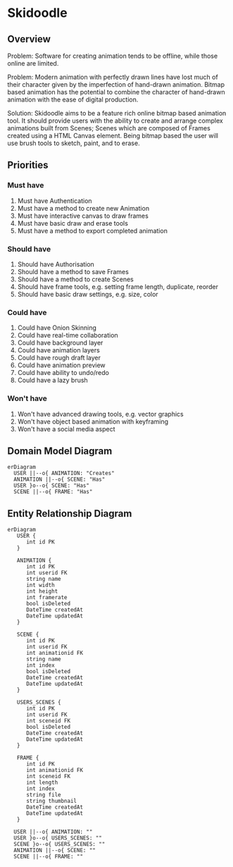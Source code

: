 # Skidoodle

## Overview

Problem: Software for creating animation tends to be offline, while those online are limited.

Problem: Modern animation with perfectly drawn lines have lost much of their character given by the imperfection of hand-drawn animation. Bitmap based animation has the potential to combine the character of hand-drawn animation with the ease of digital production.

Solution: Skidoodle aims to be a feature rich online bitmap based animation tool. It should provide users with the ability to create and arrange complex animations built from Scenes; Scenes which are composed of Frames created using a HTML Canvas element. Being bitmap based the user will use brush tools to sketch, paint, and to erase.

## Priorities

### Must have

1. Must have Authentication
2. Must have a method to create new Animation
3. Must have interactive canvas to draw frames
4. Must have basic draw and erase tools
5. Must have a method to export completed animation

### Should have

1. Should have Authorisation
2. Should have a method to save Frames
3. Should have a method to create Scenes
4. Should have frame tools, e.g. setting frame length, duplicate, reorder
5. Should have basic draw settings, e.g. size, color

### Could have

1. Could have Onion Skinning
2. Could have real-time collaboration
3. Could have background layer
4. Could have animation layers
5. Could have rough draft layer
6. Could have animation preview
7. Could have ability to undo/redo
8. Could have a lazy brush

### Won't have

1. Won't have advanced drawing tools, e.g. vector graphics
2. Won't have object based animation with keyframing
3. Won't have a social media aspect

## Domain Model Diagram

```mermaid
erDiagram
  USER ||--o{ ANIMATION: "Creates"
  ANIMATION ||--o{ SCENE: "Has"
  USER }o--o{ SCENE: "Has"
  SCENE ||--o{ FRAME: "Has"

```

## Entity Relationship Diagram

```mermaid
erDiagram
   USER {
      int id PK
   }

   ANIMATION {
      int id PK
      int userid FK
      string name
      int width
      int height
      int framerate
      bool isDeleted
      DateTime createdAt
      DateTime updatedAt
   }

   SCENE {
      int id PK
      int userid FK
      int animationid FK
      string name
      int index
      bool isDeleted
      DateTime createdAt
      DateTime updatedAt
   }

   USERS_SCENES {
      int id PK
      int userid FK
      int sceneid FK
      bool isDeleted
      DateTime createdAt
      DateTime updatedAt
   }

   FRAME {
      int id PK
      int animationid FK
      int sceneid FK
      int length
      int index
      string file
      string thumbnail
      DateTime createdAt
      DateTime updatedAt
   }

  USER ||--o{ ANIMATION: ""
  USER }o--o{ USERS_SCENES: ""
  SCENE }o--o{ USERS_SCENES: ""
  ANIMATION ||--o{ SCENE: ""
  SCENE ||--o{ FRAME: ""

```

